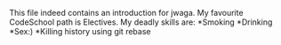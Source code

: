 This file indeed contains an introduction for jwaga.
My favourite CodeSchool path is Electives.
My deadly skills are:
*Smoking
*Drinking
*Sex:)
*Killing history using git rebase
